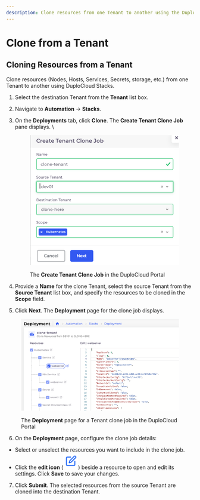 ```yaml
---
description: Clone resources from one Tenant to another using the DuploCloud Stacks feature
---
```


# Clone from a Tenant

## Cloning Resources from a Tenant

Clone resources (Nodes, Hosts, Services, Secrets, storage, etc.) from one Tenant to another using DuploCloud Stacks.

1. Select the destination Tenant from the **Tenant** list box.&#x20;
2. Navigate to **Automation** -> **Stacks**.
3.  On the **Deployments** tab, click **Clone**. The **Create Tenant Clone Job** pane displays. \


    <div align="left"><figure><img src="../../.gitbook/assets/image (9) (4).png" alt=""><figcaption><p>The <strong>Create Tenant Clone Job</strong> in the DuploCloud Portal</p></figcaption></figure></div>
4. Provide a **Name** for the clone Tenant, select the source Tenant from the **Source Tenant** list box, and specify the resources to be cloned in the **Scope** field.&#x20;
5. Click **Next**. The **Deployment** page for the clone job displays.

<figure><img src="../../.gitbook/assets/DEPLOYMENT.png" alt=""><figcaption><p>The <strong>Deployment</strong> page for a Tenant clone job in the DuploCloud Portal</p></figcaption></figure>

6. On the **Deployment** page, configure the clone job details:

* Select or unselect the resources you want to include in the clone job.
* Click the **edit icon** (<img src="../../.gitbook/assets/editicon.png" alt="" data-size="line">) beside a resource to open and edit its settings. Click **Save** to save your changes.&#x20;

7. Click **Submit**. The selected resources from the source Tenant are cloned into the destination Tenant.&#x20;
